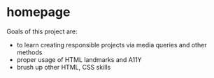 # homepage

Goals of this project are:
- to learn creating responsible projects via media queries and other methods  
- proper usage of HTML landmarks and A11Y
- brush up other HTML, CSS skills
